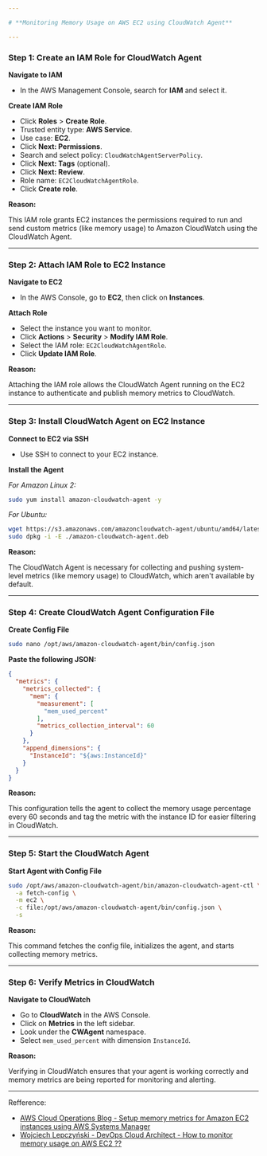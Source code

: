 ```yaml
---

# **Monitoring Memory Usage on AWS EC2 using CloudWatch Agent**

---
```


### **Step 1: Create an IAM Role for CloudWatch Agent**

**Navigate to IAM**

- In the AWS Management Console, search for **IAM** and select it.

**Create IAM Role**

- Click **Roles** > **Create Role**.
- Trusted entity type: **AWS Service**.
- Use case: **EC2**.
- Click **Next: Permissions**.
- Search and select policy: `CloudWatchAgentServerPolicy`.
- Click **Next: Tags** (optional).
- Click **Next: Review**.
- Role name: `EC2CloudWatchAgentRole`.
- Click **Create role**.

**Reason:**

This IAM role grants EC2 instances the permissions required to run and send custom metrics (like memory usage) to Amazon CloudWatch using the CloudWatch Agent.

---

### **Step 2: Attach IAM Role to EC2 Instance**

**Navigate to EC2**

- In the AWS Console, go to **EC2**, then click on **Instances**.

**Attach Role**

- Select the instance you want to monitor.
- Click **Actions** > **Security** > **Modify IAM Role**.
- Select the IAM role: `EC2CloudWatchAgentRole`.
- Click **Update IAM Role**.

**Reason:**

Attaching the IAM role allows the CloudWatch Agent running on the EC2 instance to authenticate and publish memory metrics to CloudWatch.

---

### **Step 3: Install CloudWatch Agent on EC2 Instance**

**Connect to EC2 via SSH**

- Use SSH to connect to your EC2 instance.

**Install the Agent**

_For Amazon Linux 2:_
```bash
sudo yum install amazon-cloudwatch-agent -y
```

_For Ubuntu:_
```bash
wget https://s3.amazonaws.com/amazoncloudwatch-agent/ubuntu/amd64/latest/amazon-cloudwatch-agent.deb
sudo dpkg -i -E ./amazon-cloudwatch-agent.deb
```

**Reason:**

The CloudWatch Agent is necessary for collecting and pushing system-level metrics (like memory usage) to CloudWatch, which aren't available by default.

---

### **Step 4: Create CloudWatch Agent Configuration File**

**Create Config File**

```bash
sudo nano /opt/aws/amazon-cloudwatch-agent/bin/config.json
```

**Paste the following JSON:**
```json
{
  "metrics": {
    "metrics_collected": {
      "mem": {
        "measurement": [
          "mem_used_percent"
        ],
        "metrics_collection_interval": 60
      }
    },
    "append_dimensions": {
      "InstanceId": "${aws:InstanceId}"
    }
  }
}
```

**Reason:**

This configuration tells the agent to collect the memory usage percentage every 60 seconds and tag the metric with the instance ID for easier filtering in CloudWatch.

---

### **Step 5: Start the CloudWatch Agent**

**Start Agent with Config File**

```bash
sudo /opt/aws/amazon-cloudwatch-agent/bin/amazon-cloudwatch-agent-ctl \
  -a fetch-config \
  -m ec2 \
  -c file:/opt/aws/amazon-cloudwatch-agent/bin/config.json \
  -s
```

**Reason:**

This command fetches the config file, initializes the agent, and starts collecting memory metrics.

---

### **Step 6: Verify Metrics in CloudWatch**

**Navigate to CloudWatch**

- Go to **CloudWatch** in the AWS Console.
- Click on **Metrics** in the left sidebar.
- Look under the **CWAgent** namespace.
- Select `mem_used_percent` with dimension `InstanceId`.

**Reason:**

Verifying in CloudWatch ensures that your agent is working correctly and memory metrics are being reported for monitoring and alerting.

---

Refference:
- [AWS Cloud Operations Blog - Setup memory metrics for Amazon EC2 instances using AWS Systems Manager](https://aws.amazon.com/blogs/mt/setup-memory-metrics-for-amazon-ec2-instances-using-aws-systems-manager/)
- [Wojciech Lepczyński - DevOps Cloud Architect - How to monitor memory usage on AWS EC2 ??](https://lepczynski.it/en/aws_en/how-to-monitor-memory-usage-on-aws-ec2/)
